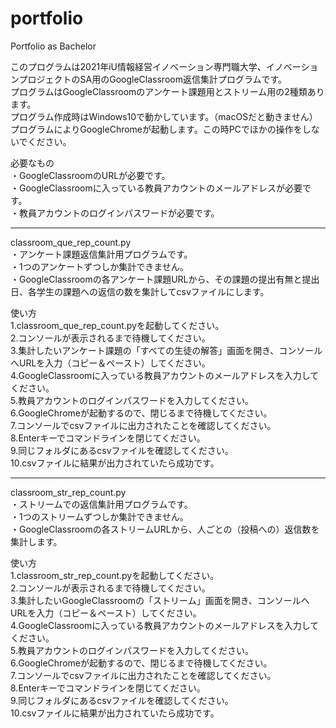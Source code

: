 # portfolio  
Portfolio as Bachelor  
  
このプログラムは2021年iU情報経営イノベーション専門職大学、イノベーションプロジェクトのSA用のGoogleClassroom返信集計プログラムです。  
プログラムはGoogleClassroomのアンケート課題用とストリーム用の2種類あります。  
プログラム作成時はWindows10で動かしています。（macOSだと動きません）  
プログラムによりGoogleChromeが起動します。この時PCでほかの操作をしないでください。  
  
必要なもの  
・GoogleClassroomのURLが必要です。  
・GoogleClassroomに入っている教員アカウントのメールアドレスが必要です。  
・教員アカウントのログインパスワードが必要です。  
  
-----------------------------------  
  
classroom_que_rep_count.py  
・アンケート課題返信集計用プログラムです。  
・1つのアンケートずつしか集計できません。  
・GoogleClassroomの各アンケート課題URLから、その課題の提出有無と提出日、各学生の課題への返信の数を集計してcsvファイルにします。  
  
使い方  
1.classroom_que_rep_count.pyを起動してください。  
2.コンソールが表示されるまで待機してください。  
3.集計したいアンケート課題の「すべての生徒の解答」画面を開き、コンソールへURLを入力（コピー＆ペースト）してください。  
4.GoogleClassroomに入っている教員アカウントのメールアドレスを入力してください。  
5.教員アカウントのログインパスワードを入力してください。  
6.GoogleChromeが起動するので、閉じるまで待機してください。  
7.コンソールでcsvファイルに出力されたことを確認してください。  
8.Enterキーでコマンドラインを閉じてください。  
9.同じフォルダにあるcsvファイルを確認してください。  
10.csvファイルに結果が出力されていたら成功です。  
  
-----------------------------------  
  
classroom_str_rep_count.py  
・ストリームでの返信集計用プログラムです。  
・1つのストリームずつしか集計できません。  
・GoogleClassroomの各ストリームURLから、人ごとの（投稿への）返信数を集計します。  
  
使い方  
1.classroom_str_rep_count.pyを起動してください。  
2.コンソールが表示されるまで待機してください。  
3.集計したいGoogleClassroomの「ストリーム」画面を開き、コンソールへURLを入力（コピー＆ペースト）してください。  
4.GoogleClassroomに入っている教員アカウントのメールアドレスを入力してください。  
5.教員アカウントのログインパスワードを入力してください。  
6.GoogleChromeが起動するので、閉じるまで待機してください。  
7.コンソールでcsvファイルに出力されたことを確認してください。  
8.Enterキーでコマンドラインを閉じてください。  
9.同じフォルダにあるcsvファイルを確認してください。  
10.csvファイルに結果が出力されていたら成功です。  
  
